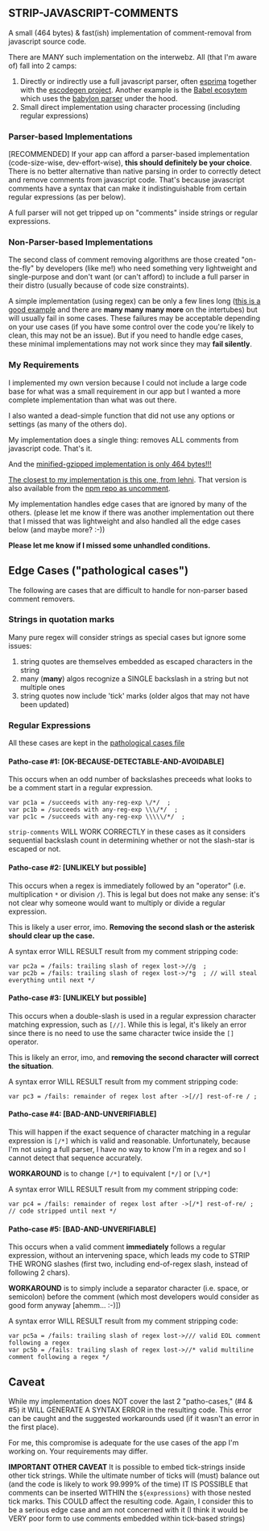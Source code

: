 ## STRIP-JAVASCRIPT-COMMENTS
A small (464 bytes) & fast(ish) implementation of comment-removal from javascript source code.

There are MANY such implementation on the interwebz. All (that I'm aware of) fall into 2 camps:
1. Directly or indirectly use a full javascript parser, often [esprima](http://esprima.org/) together with the [escodegen project](https://github.com/estools/escodegen). Another example is the [Babel ecosytem](https://new.babeljs.io/) which uses the [babylon parser](https://new.babeljs.io/docs/en/babylon.html) under the hood.
2. Small direct implementation using character processing (including regular expressions)

### Parser-based Implementations
[RECOMMENDED] If your app can afford a parser-based implementation (code-size-wise, dev-effort-wise), **this should definitely be your choice**. There is no better alternative than native parsing in order to correctly detect and remove comments from javascript code. That's because javascript comments have a syntax that can make it indistinguishable from certain regular expressions (as per below).

A full parser will not get tripped up on "comments" inside strings or regular expressions.

### Non-Parser-based Implementations
The second class of comment removing algorithms are those created "on-the-fly" by developers (like me!) who need something very lightweight and single-purpose and don't want (or can't afford) to include a full parser in their distro (usually because of code size constraints).

A simple implementation (using regex) can be only a few lines long ([this is a good example](https://stackoverflow.com/questions/3577767/javascript-comment-stripper) and there are **many many many more** on the intertubes) but will usually fail in some cases. These failures may be acceptable depending on your use cases (if you have some control over the code you're likely to clean, this may not be an issue). But if you need to handle edge cases, these minimal implementations may not work since they may __fail silently__.

### My Requirements
I implemented my own version because I could not include a large code base for what was a small requirement in our app but I wanted a more complete implementation than what was out there. 

I also wanted a dead-simple function that did not use any options or settings (as many of the others do).

My implementation does a single thing: removes ALL comments from javascript code. That's it.

And the [minified-gzipped implementation is only 464 bytes!!!](https://bundlephobia.com/result?p=strip-javascript-comments@1.1.11)

[The closest to my implementation is this one, from lehni](https://github.com/lehni/uncomment.js). That version is also available 
from the [npm repo as uncomment](https://www.npmjs.com/package/uncomment).

My implementation handles edge cases that are ignored by many of the others. (please let me know if there was another implementation out there
that I missed that was lightweight and also handled all the edge cases below (and maybe more? :-))

**Please let me know if I missed some unhandled conditions.**

## Edge Cases ("pathological cases")

The following are cases that are difficult to handle for non-parser based comment removers.

### Strings in quotation marks

Many pure regex will consider strings as special cases but ignore some issues:
1. string quotes are themselves embedded as escaped characters in the string
2. many (__many__) algos recognize a SINGLE backslash in a string but not multiple ones
3. string quotes now include 'tick' marks (older algos that may not have been updated)

### Regular Expressions
All these cases are kept in the [pathological cases file](./test-cases/pathological.js)

#### Patho-case #1: [OK-BECAUSE-DETECTABLE-AND-AVOIDABLE]
This occurs when an odd number of backslashes preceeds what looks to be a comment start in a regular expression.
```
var pc1a = /succeeds with any-reg-exp \/*/  ; 
var pc1b = /succeeds with any-reg-exp \\\/*/  ; 
var pc1c = /succeeds with any-reg-exp \\\\\/*/  ; 
```
`strip-comments` WILL WORK CORRECTLY in these cases as it considers sequential backslash count in determining whether or not the slash-star is escaped or not.

#### Patho-case #2: [UNLIKELY but possible]
This occurs when a regex is immediately followed by an "operator" (i.e. multiplication `*` or division `/`). This is legal but does not make any sense: it's not clear why someone would want to multiply or divide a regular expression.

This is likely a user error, imo. **Removing the second slash or the asterisk should clear up the case.**

A syntax error WILL RESULT result from my comment stripping code:
```
var pc2a = /fails: trailing slash of regex lost->//g  ;
var pc2b = /fails: trailing slash of regex lost->/*g  ; // will steal everything until next */
```

#### Patho-case #3: [UNLIKELY but possible]
This occurs when a double-slash is used in a regular expression character matching expression, such as `[//]`. While this is legal, it's likely an error since there is no need to use the same character twice inside the `[]` operator.

This is likely an error, imo, and **removing the second character will correct the situation**.

A syntax error WILL RESULT result from my comment stripping code:
```
var pc3 = /fails: remainder of regex lost after ->[//] rest-of-re / ;
```

#### Patho-case #4: [BAD-AND-UNVERIFIABLE]
This will happen if the exact sequence of character matching in a regular expression is `[/*]` which is valid and reasonable. Unfortunately, because I'm not using a full parser, I have no way to know I'm in a regex and so I cannot detect that sequence accurately.

**WORKAROUND** is to change `[/*]` to equivalent `[*/]` or `[\/*]`

A syntax error WILL RESULT result from my comment stripping code:
```
var pc4 = /fails: remainder of regex lost after ->[/*] rest-of-re/ ; // code stripped until next */
```

#### Patho-case #5: [BAD-AND-UNVERIFIABLE]
This occurs when a valid comment **immediately** follows a regular expression, without an intervening space, which leads my code to STRIP THE WRONG slashes (first two, including end-of-regex slash, instead of following 2 chars).

**WORKAROUND** is to simply include a separator character (i.e. space, or semicolon) before the comment (which most developers would consider as good form anyway [ahemm... :-)])


A syntax error WILL RESULT result from my comment stripping code:
```
var pc5a = /fails: trailing slash of regex lost->/// valid EOL comment following a regex
var pc5b = /fails: trailing slash of regex lost->//* valid multiline comment following a regex */
```

## Caveat

While my implementation does NOT cover the last 2 "patho-cases," (#4 & #5) it WILL GENERATE A SYNTAX ERROR in the resulting code. This error can be caught and the suggested workarounds used (if it wasn't an error in the first place).

For me, this compromise is adequate for the use cases of the app I'm working on. Your requirements may differ.

**IMPORTANT OTHER CAVEAT** It is possible to embed tick-strings inside other tick strings. While the ultimate number of ticks will (must) balance out (and the code is likely to work 99.999% of the time) IT IS POSSIBLE that comments can be inserted WITHIN the `${expressions}` with those nested tick marks. This COULD affect the resulting code. Again, I consider this to be a serious edge case and am not concerned with it (I think it would be VERY poor form to use comments embedded within tick-based strings)
